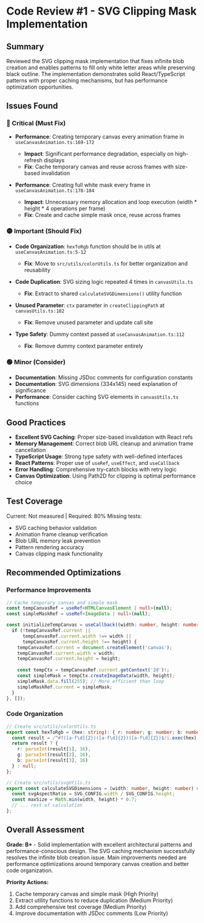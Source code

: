 # Code Review #1 - SVG Clipping Mask Implementation

## Summary
Reviewed the SVG clipping mask implementation that fixes infinite blob creation and enables patterns to fill only white letter areas while preserving black outline. The implementation demonstrates solid React/TypeScript patterns with proper caching mechanisms, but has performance optimization opportunities.

## Issues Found

### 🔴 Critical (Must Fix)
- **Performance**: Creating temporary canvas every animation frame in `useCanvasAnimation.ts:169-172`
  - **Impact**: Significant performance degradation, especially on high-refresh displays
  - **Fix**: Cache temporary canvas and reuse across frames with size-based invalidation
  
- **Performance**: Creating full white mask every frame in `useCanvasAnimation.ts:178-184`
  - **Impact**: Unnecessary memory allocation and loop execution (width * height * 4 operations per frame)
  - **Fix**: Create and cache simple mask once, reuse across frames

### 🟡 Important (Should Fix)
- **Code Organization**: `hexToRgb` function should be in utils at `useCanvasAnimation.ts:5-12`
  - **Fix**: Move to `src/utils/colorUtils.ts` for better organization and reusability

- **Code Duplication**: SVG sizing logic repeated 4 times in `canvasUtils.ts`
  - **Fix**: Extract to shared `calculateSVGDimensions()` utility function

- **Unused Parameter**: `ctx` parameter in `createClippingPath` at `canvasUtils.ts:182`
  - **Fix**: Remove unused parameter and update call site

- **Type Safety**: Dummy context passed at `useCanvasAnimation.ts:112`
  - **Fix**: Remove dummy context parameter entirely

### 🟢 Minor (Consider)
- **Documentation**: Missing JSDoc comments for configuration constants
- **Documentation**: SVG dimensions (334x145) need explanation of significance
- **Performance**: Consider caching SVG elements in `canvasUtils.ts` functions

## Good Practices
- **Excellent SVG Caching**: Proper size-based invalidation with React refs
- **Memory Management**: Correct blob URL cleanup and animation frame cancellation
- **TypeScript Usage**: Strong type safety with well-defined interfaces
- **React Patterns**: Proper use of `useRef`, `useEffect`, and `useCallback`
- **Error Handling**: Comprehensive try-catch blocks with retry logic
- **Canvas Optimization**: Using Path2D for clipping is optimal performance choice

## Test Coverage
Current: Not measured | Required: 80%
Missing tests:
- SVG caching behavior validation
- Animation frame cleanup verification
- Blob URL memory leak prevention
- Pattern rendering accuracy
- Canvas clipping mask functionality

## Recommended Optimizations

### Performance Improvements
```typescript
// Cache temporary canvas and simple mask
const tempCanvasRef = useRef<HTMLCanvasElement | null>(null);
const simpleMaskRef = useRef<ImageData | null>(null);

const initializeTempCanvas = useCallback((width: number, height: number) => {
  if (!tempCanvasRef.current || 
      tempCanvasRef.current.width !== width || 
      tempCanvasRef.current.height !== height) {
    tempCanvasRef.current = document.createElement('canvas');
    tempCanvasRef.current.width = width;
    tempCanvasRef.current.height = height;
    
    const tempCtx = tempCanvasRef.current.getContext('2d')!;
    const simpleMask = tempCtx.createImageData(width, height);
    simpleMask.data.fill(255); // More efficient than loop
    simpleMaskRef.current = simpleMask;
  }
}, []);
```

### Code Organization
```typescript
// Create src/utils/colorUtils.ts
export const hexToRgb = (hex: string): { r: number; g: number; b: number } | null => {
  const result = /^#?([a-f\d]{2})([a-f\d]{2})([a-f\d]{2})$/i.exec(hex);
  return result ? {
    r: parseInt(result[1], 16),
    g: parseInt(result[2], 16),
    b: parseInt(result[3], 16)
  } : null;
};

// Create src/utils/svgUtils.ts
export const calculateSVGDimensions = (width: number, height: number) => {
  const svgAspectRatio = SVG_CONFIG.width / SVG_CONFIG.height;
  const maxSize = Math.min(width, height) * 0.7;
  // ... rest of calculation
};
```

## Overall Assessment
**Grade: B+** - Solid implementation with excellent architectural patterns and performance-conscious design. The SVG caching mechanism successfully resolves the infinite blob creation issue. Main improvements needed are performance optimizations around temporary canvas creation and better code organization.

**Priority Actions:**
1. Cache temporary canvas and simple mask (High Priority)
2. Extract utility functions to reduce duplication (Medium Priority)
3. Add comprehensive test coverage (Medium Priority)
4. Improve documentation with JSDoc comments (Low Priority)